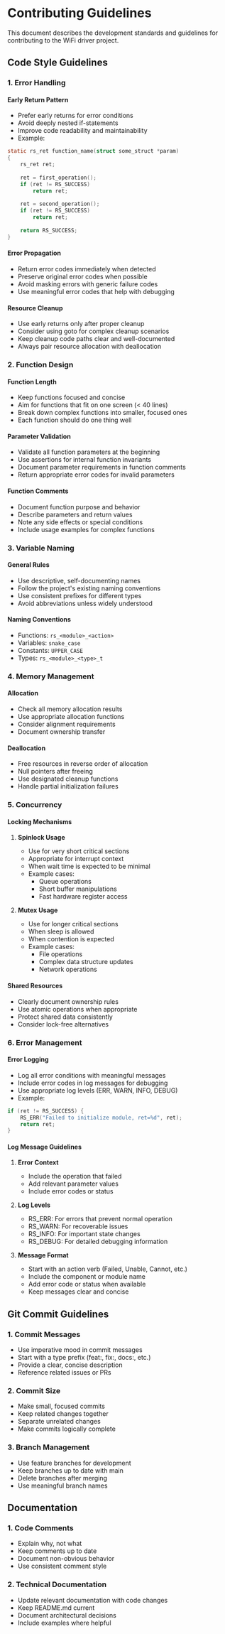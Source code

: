 # Contributing Guidelines

This document describes the development standards and guidelines for contributing to the WiFi driver project.

## Code Style Guidelines

### 1. Error Handling

#### Early Return Pattern
- Prefer early returns for error conditions
- Avoid deeply nested if-statements
- Improve code readability and maintainability
- Example:
```c
static rs_ret function_name(struct some_struct *param)
{
    rs_ret ret;
    
    ret = first_operation();
    if (ret != RS_SUCCESS)
        return ret;
        
    ret = second_operation();
    if (ret != RS_SUCCESS)
        return ret;
        
    return RS_SUCCESS;
}
```

#### Error Propagation
- Return error codes immediately when detected
- Preserve original error codes when possible
- Avoid masking errors with generic failure codes
- Use meaningful error codes that help with debugging

#### Resource Cleanup
- Use early returns only after proper cleanup
- Consider using goto for complex cleanup scenarios
- Keep cleanup code paths clear and well-documented
- Always pair resource allocation with deallocation

### 2. Function Design

#### Function Length
- Keep functions focused and concise
- Aim for functions that fit on one screen (< 40 lines)
- Break down complex functions into smaller, focused ones
- Each function should do one thing well

#### Parameter Validation
- Validate all function parameters at the beginning
- Use assertions for internal function invariants
- Document parameter requirements in function comments
- Return appropriate error codes for invalid parameters

#### Function Comments
- Document function purpose and behavior
- Describe parameters and return values
- Note any side effects or special conditions
- Include usage examples for complex functions

### 3. Variable Naming

#### General Rules
- Use descriptive, self-documenting names
- Follow the project's existing naming conventions
- Use consistent prefixes for different types
- Avoid abbreviations unless widely understood

#### Naming Conventions
- Functions: `rs_<module>_<action>`
- Variables: `snake_case`
- Constants: `UPPER_CASE`
- Types: `rs_<module>_<type>_t`

### 4. Memory Management

#### Allocation
- Check all memory allocation results
- Use appropriate allocation functions
- Consider alignment requirements
- Document ownership transfer

#### Deallocation
- Free resources in reverse order of allocation
- Null pointers after freeing
- Use designated cleanup functions
- Handle partial initialization failures

### 5. Concurrency

#### Locking Mechanisms
1. **Spinlock Usage**
   - Use for very short critical sections
   - Appropriate for interrupt context
   - When wait time is expected to be minimal
   - Example cases:
     * Queue operations
     * Short buffer manipulations
     * Fast hardware register access

2. **Mutex Usage**
   - Use for longer critical sections
   - When sleep is allowed
   - When contention is expected
   - Example cases:
     * File operations
     * Complex data structure updates
     * Network operations

#### Shared Resources
- Clearly document ownership rules
- Use atomic operations when appropriate
- Protect shared data consistently
- Consider lock-free alternatives

### 6. Error Management

#### Error Logging
- Log all error conditions with meaningful messages
- Include error codes in log messages for debugging
- Use appropriate log levels (ERR, WARN, INFO, DEBUG)
- Example:
```c
if (ret != RS_SUCCESS) {
    RS_ERR("Failed to initialize module, ret=%d", ret);
    return ret;
}
```

#### Log Message Guidelines
1. **Error Context**
   - Include the operation that failed
   - Add relevant parameter values
   - Include error codes or status

2. **Log Levels**
   - RS_ERR: For errors that prevent normal operation
   - RS_WARN: For recoverable issues
   - RS_INFO: For important state changes
   - RS_DEBUG: For detailed debugging information

3. **Message Format**
   - Start with an action verb (Failed, Unable, Cannot, etc.)
   - Include the component or module name
   - Add error code or status when available
   - Keep messages clear and concise

## Git Commit Guidelines

### 1. Commit Messages
- Use imperative mood in commit messages
- Start with a type prefix (feat:, fix:, docs:, etc.)
- Provide a clear, concise description
- Reference related issues or PRs

### 2. Commit Size
- Make small, focused commits
- Keep related changes together
- Separate unrelated changes
- Make commits logically complete

### 3. Branch Management
- Use feature branches for development
- Keep branches up to date with main
- Delete branches after merging
- Use meaningful branch names

## Documentation

### 1. Code Comments
- Explain why, not what
- Keep comments up to date
- Document non-obvious behavior
- Use consistent comment style

### 2. Technical Documentation
- Update relevant documentation with code changes
- Keep README.md current
- Document architectural decisions
- Include examples where helpful
